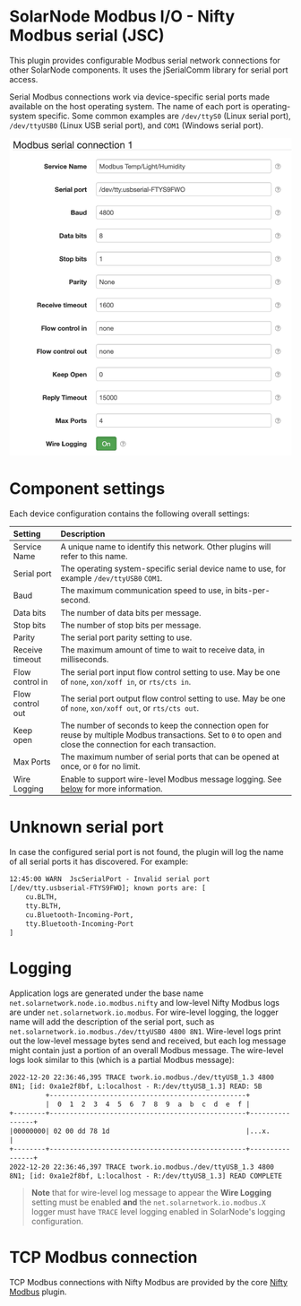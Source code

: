 # SolarNode Modbus I/O - Nifty Modbus serial (JSC)

This plugin provides configurable Modbus serial network connections for other SolarNode components.
It uses the jSerialComm library for serial port access.

Serial Modbus connections work via device-specific serial ports made available on the
host operating system. The name of each port is operating-system specific. Some
common examples are `/dev/ttyS0` (Linux serial port), `/dev/ttyUSB0` (Linux USB serial
port), and `COM1` (Windows serial port).

![Modbus serial settings](docs/modbus-serial-settings.png)

# Component settings

Each device configuration contains the following overall settings:

| Setting            | Description |
|:-------------------|:------------|
| Service Name       | A unique name to identify this network. Other plugins will refer to this name. |
| Serial port        | The operating system-specific serial device name to use, for example `/dev/ttyUSB0` `COM1`. |
| Baud               | The maximum communication speed to use, in bits-per-second. |
| Data bits          | The number of data bits per message. |
| Stop bits          | The number of stop bits per message. |
| Parity             | The serial port parity setting to use. |
| Receive timeout    | The maximum amount of time to wait to receive data, in milliseconds. |
| Flow control in    | The serial port input flow control setting to use. May be one of `none`, `xon/xoff in`, or `rts/cts in`. |
| Flow control out   | The serial port output flow control setting to use. May be one of `none`, `xon/xoff out`, or `rts/cts out`. |
| Keep open          | The number of seconds to keep the connection open for reuse by multiple Modbus transactions. Set to `0` to open and close the connection for each transaction. |
| Max Ports          | The maximum number of serial ports that can be opened at once, or `0` for no limit. |
| Wire Logging       | Enable to support wire-level Modbus message logging. See [below](#logging) for more information. |

# Unknown serial port

In case the configured serial port is not found, the plugin will log the name of all serial ports
it has discovered. For example:

```
12:45:00 WARN  JscSerialPort - Invalid serial port [/dev/tty.usbserial-FTYS9FWO]; known ports are: [
	cu.BLTH,
	tty.BLTH,
	cu.Bluetooth-Incoming-Port,
	tty.Bluetooth-Incoming-Port
]
```

# Logging

Application logs are generated under the base name `net.solarnetwork.node.io.modbus.nifty` and
low-level Nifty Modbus logs are under `net.solarnetwork.io.modbus`. For wire-level logging, the
logger name will add the description of the serial port, such as
`net.solarnetwork.io.modbus./dev/ttyUSB0 4800 8N1`. Wire-level logs print out the low-level
message bytes send and received, but each log message might contain just a portion of an overall
Modbus message. The wire-level logs look similar to this (which is a partial Modbus message):

```
2022-12-20 22:36:46,395 TRACE twork.io.modbus./dev/ttyUSB_1.3 4800 8N1; [id: 0xa1e2f8bf, L:localhost - R:/dev/ttyUSB_1.3] READ: 5B
         +-------------------------------------------------+
         |  0  1  2  3  4  5  6  7  8  9  a  b  c  d  e  f |
+--------+-------------------------------------------------+----------------+
|00000000| 02 00 dd 78 1d                                  |...x.           |
+--------+-------------------------------------------------+----------------+
2022-12-20 22:36:46,397 TRACE twork.io.modbus./dev/ttyUSB_1.3 4800 8N1; [id: 0xa1e2f8bf, L:localhost - R:/dev/ttyUSB_1.3] READ COMPLETE
```

> **Note** that for wire-level log message to appear the **Wire Logging** setting must be enabled
> **and** the `net.solarnetwork.io.modbus.X` logger must have `TRACE` level logging enabled in
> SolarNode's logging configuration.

# TCP Modbus connection

TCP Modbus connections with Nifty Modbus are provided by the core
[Nifty Modbus](../net.solarnetwork.node.io.modbus.nifty) plugin.
